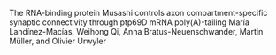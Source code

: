The RNA-binding protein Musashi controls axon compartment-specific synaptic
connectivity through ptp69D mRNA poly(A)-tailing
María Landínez-Macías, Weihong Qi, Anna Bratus-Neuenschwander, Martin Müller,
and Olivier Urwyler
